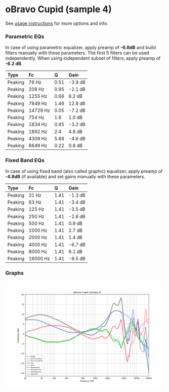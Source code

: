 # oBravo Cupid (sample 4)
See [usage instructions](https://github.com/jaakkopasanen/AutoEq#usage) for more options and info.

### Parametric EQs
In case of using parametric equalizer, apply preamp of **-6.8dB** and build filters manually
with these parameters. The first 5 filters can be used independently.
When using independent subset of filters, apply preamp of **-6.2 dB**.

| Type    | Fc       |    Q | Gain    |
|:--------|:---------|:-----|:--------|
| Peaking | 76 Hz    | 0.51 | -3.9 dB |
| Peaking | 208 Hz   | 0.95 | -2.1 dB |
| Peaking | 1255 Hz  | 0.66 | 6.2 dB  |
| Peaking | 7849 Hz  | 1.46 | 12.8 dB |
| Peaking | 14729 Hz | 0.05 | -7.2 dB |
| Peaking | 754 Hz   | 1.6  | 1.0 dB  |
| Peaking | 1834 Hz  | 0.85 | -3.2 dB |
| Peaking | 1892 Hz  | 2.4  | 4.8 dB  |
| Peaking | 4309 Hz  | 5.88 | -4.6 dB |
| Peaking | 6649 Hz  | 0.22 | 0.8 dB  |

### Fixed Band EQs
In case of using fixed band (also called graphic) equalizer, apply preamp of **-4.8dB**
(if available) and set gains manually with these parameters.

| Type    | Fc       |    Q | Gain    |
|:--------|:---------|:-----|:--------|
| Peaking | 31 Hz    | 1.41 | -1.3 dB |
| Peaking | 63 Hz    | 1.41 | -3.4 dB |
| Peaking | 125 Hz   | 1.41 | -3.5 dB |
| Peaking | 250 Hz   | 1.41 | -2.6 dB |
| Peaking | 500 Hz   | 1.41 | 0.9 dB  |
| Peaking | 1000 Hz  | 1.41 | 2.7 dB  |
| Peaking | 2000 Hz  | 1.41 | 1.4 dB  |
| Peaking | 4000 Hz  | 1.41 | -6.7 dB |
| Peaking | 8000 Hz  | 1.41 | 6.1 dB  |
| Peaking | 16000 Hz | 1.41 | -9.5 dB |

### Graphs
![](./oBravo%20Cupid%20(sample%204).png)